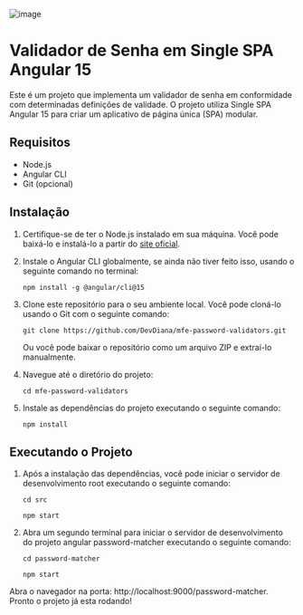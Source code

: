
![image](https://github.com/DevDiana/mfe-password-validators/assets/63608845/53869096-5188-4554-acee-d51b52e3e930)


# Validador de Senha em Single SPA Angular 15

Este é um projeto que implementa um validador de senha em conformidade com determinadas definições de validade. O projeto utiliza Single SPA Angular 15 para criar um aplicativo de página única (SPA) modular.

## Requisitos

- Node.js
- Angular CLI
- Git (opcional)

## Instalação

1. Certifique-se de ter o Node.js instalado em sua máquina. Você pode baixá-lo e instalá-lo a partir do [site oficial](https://nodejs.org/).

2. Instale o Angular CLI globalmente, se ainda não tiver feito isso, usando o seguinte comando no terminal:

    ```
    npm install -g @angular/cli@15
    ```

3. Clone este repositório para o seu ambiente local. Você pode cloná-lo usando o Git com o seguinte comando:

    ```
    git clone https://github.com/DevDiana/mfe-password-validators.git
    ```

    Ou você pode baixar o repositório como um arquivo ZIP e extraí-lo manualmente.

4. Navegue até o diretório do projeto:

    ```
    cd mfe-password-validators
    ```

5. Instale as dependências do projeto executando o seguinte comando:

    ```
    npm install
    ```

## Executando o Projeto

1. Após a instalação das dependências, você pode iniciar o servidor de desenvolvimento root executando o seguinte comando:

    ```
   cd src
    ```
    ```
   npm start
    ```

2. Abra um segundo terminal para  iniciar o servidor de desenvolvimento do projeto angular password-matcher executando o seguinte comando:

    ```
   cd password-matcher
    ```
    ```
   npm start
    ```
Abra o navegador na porta: http://localhost:9000/password-matcher. Pronto o projeto já esta rodando!
